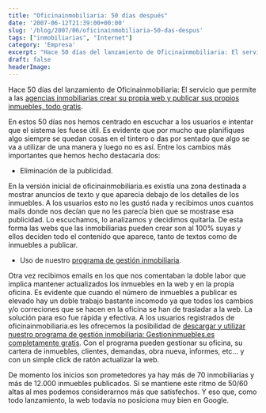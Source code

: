 ```yaml
---
title: "Oficinainmobiliaria: 50 días después"
date: '2007-06-12T21:39:00+00:00'
slug: '/blog/2007/06/oficinainmobiliaria-50-das-despus'
tags: ["inmobiliarias", "Internet"]
category: 'Empresa'
excerpt: "Hace 50 días del lanzamiento de Oficinainmobiliaria: El servicio que permite a las [agencias inmobiliarias crear su propia web y publicar sus propios inmuebles, todo gratis]("
draft: false
headerImage: 
---
```

Hace 50 días del lanzamiento de Oficinainmobiliaria: El servicio que permite a las [agencias inmobiliarias crear su propia web y publicar sus propios inmuebles, todo gratis](http://www.oficinainmobiliaria.es).

En estos 50 días nos hemos centrado en escuchar a los usuarios e intentar que el sistema les fuese útil. Es evidente que por mucho que planifiques algo siempre se quedan cosas en el tintero o das por sentado que algo se va a utilizar de una manera y luego no es así. Entre los cambios más importantes que hemos hecho destacaría dos:

- Eliminación de la publicidad.

En la versión inicial de oficinainmobiliaria.es existía una zona destinada a mostrar anuncios de texto y que aparecía debajo de los detalles de los inmuebles. A los usuarios esto no les gustó nada y recibimos unos cuantos mails donde nos decían que no les parecía bien que se mostrase esa publicidad. Lo escuchamos, lo analizamos y decidimos quitarla. De esta forma las webs que las inmobiliarias pueden crear son al 100% suyas y ellos deciden todo el contenido que aparece, tanto de textos como de inmuebles a publicar.

- Uso de nuestro [programa de gestión inmobiliaria](http://www.gestioninmuebles.es).

Otra vez recibimos emails en los que nos comentaban la doble labor que implica mantener actualizados los inmuebles en la web y en la propia oficina. Es evidente que cuando el número de inmuebles a publicar es elevado hay un doble trabajo bastante incomodo ya que todos los cambios y/o correciones que se hacen en la oficina se han de trasladar a la web. La solución para eso fue rápida y efectiva. A los usuarios registrados de oficinainmobiliaria.es les ofrecemos la posibilidad de [descargar y utilizar nuestro programa de gestión inmobiliaria: Gestioninmuebles.es completamente gratis](http://www.oficinainmobiliaria.es/index.php). Con el programa pueden gestionar su oficina, su cartera de inmuebles, clientes, demandas, obra nueva, informes, etc... y con un simple click de ratón actualizar la web.

De momento los inicios son prometedores ya hay más de 70 inmobiliarias y más de 12.000 inmuebles publicados. Si se mantiene este ritmo de 50/60 altas al mes podemos considerarnos más que satisfechos. Y eso que, como todo lanzamiento, la web todavía no posiciona muy bien en Google.

